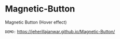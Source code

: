 # Magnetic-Button
Magnetic Button (Hover effect)


<code>DEMO:</code> <a href="https://jeherillajanwar.github.io/Magnetic-Button/" target="_blank">https://jeherillajanwar.github.io/Magnetic-Button/</a>
